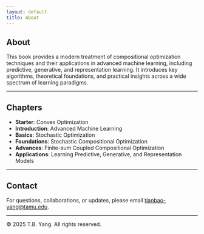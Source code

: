 ```yaml
---
layout: default
title: About
---
```


## About

This book provides a modern treatment of compositional optimization techniques and their applications in advanced machine learning, including predictive, generative, and representation learning. It introduces key algorithms, theoretical foundations, and practical insights across a wide spectrum of learning paradigms.

---

## Chapters

- **Starter**: Convex Optimization  
- **Introduction**: Advanced Machine Learning  
- **Basics**: Stochastic Optimization  
- **Foundations**: Stochastic Compositional Optimization  
- **Advances**: Finite-sum Coupled Compositional Optimization  
- **Applications**: Learning Predictive, Generative, and Representation Models  

---

## Contact

For questions, collaborations, or updates, please email [tianbao-yang@tamu.edu](mailto:tianbao-yang@tamu.edu).

---

© 2025 T.B. Yang. All rights reserved.
